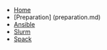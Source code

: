 * [Home](/ "搭建小型HPC集群")
* [Preparation] (preparation.md)
* [Ansible](ansible.md)
* [Slurm](slurm.md)
* [Spack](spack.md)